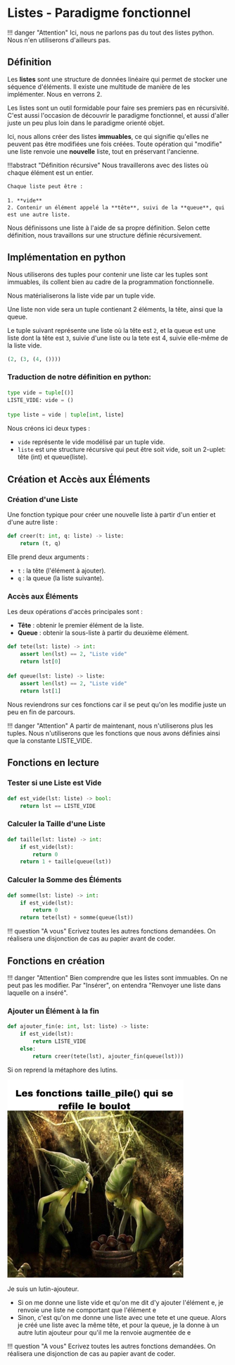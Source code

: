 # Listes - Paradigme fonctionnel


!!! danger "Attention"
    Ici, nous ne parlons pas du tout des listes python. Nous n'en utiliserons d'ailleurs pas.

## Définition

Les **listes** sont une structure de données linéaire qui permet de stocker une séquence d'éléments. Il existe une multitude de manière de les implémenter. Nous en verrons 2. 

Les listes sont un outil formidable pour faire ses premiers pas en récursivité. C'est aussi l'occasion de découvrir le paradigme fonctionnel, et aussi d'aller juste un peu plus loin dans le paradigme orienté objet.


Ici, nous allons créer des listes **immuables**, ce qui signifie qu'elles ne peuvent pas être modifiées une fois créées. Toute opération qui "modifie" une liste renvoie une **nouvelle** liste, tout en préservant l'ancienne.


!!!abstract "Définition récursive"
    Nous travaillerons avec des listes où chaque élément est un entier. 

    Chaque liste peut être :

    1. **vide**
    2. Contenir un élément appelé la **tête**, suivi de la **queue**, qui est une autre liste.

Nous définissons une liste à l'aide de sa propre définition. Selon cette définition, nous travaillons sur une structure définie récursivement.

## Implémentation en python

Nous utiliserons des tuples pour contenir une liste car les tuples sont immuables, ils collent bien au cadre de la programmation fonctionnelle.

Nous matérialiserons la liste vide par un tuple vide.

Une liste non vide sera un tuple contienant 2 éléments, la tête, ainsi que la queue.

Le tuple suivant représente une liste où la tête est `2`, et la queue est une liste dont la tête est `3`, suivie d'une liste ou la tete est 4, suivie elle-même de la liste vide.

```python
(2, (3, (4, ())))
```

### Traduction de notre définition en python:

```python
type vide = tuple[()]
LISTE_VIDE: vide = ()

type liste = vide | tuple[int, liste]
```
Nous créons ici deux types :

- `vide` représente le vide modélisé par un tuple vide.
- `liste` est une structure récursive qui peut être soit vide, soit un 2-uplet: tête (int) et queue(liste).


## Création et Accès aux Éléments

### Création d'une Liste
Une fonction typique pour créer une nouvelle liste à partir d'un entier et d'une autre liste :
```python
def creer(t: int, q: liste) -> liste:
    return (t, q)
```
Elle prend deux arguments :

- `t` : la tête (l'élément à ajouter).
- `q` : la queue (la liste suivante).

### Accès aux Éléments
Les deux opérations d'accès principales sont :
- **Tête** : obtenir le premier élément de la liste.
- **Queue** : obtenir la sous-liste à partir du deuxième élément.

```python
def tete(lst: liste) -> int:
    assert len(lst) == 2, "Liste vide"
    return lst[0]

def queue(lst: liste) -> liste:
    assert len(lst) == 2, "Liste vide"
    return lst[1]
```

Nous reviendrons sur ces fonctions car il se peut qu'on les modifie juste un peu en fin de parcours.

!!! danger "Attention"
    A partir de maintenant, nous n'utiliserons plus les tuples.
    Nous n'utiliserons que les fonctions que nous avons définies ainsi que la constante LISTE_VIDE.
 
## Fonctions en lecture

### Tester si une Liste est Vide
```python
def est_vide(lst: liste) -> bool:
    return lst == LISTE_VIDE
```

### Calculer la Taille d'une Liste
```python
def taille(lst: liste) -> int:
    if est_vide(lst):
        return 0
    return 1 + taille(queue(lst))
```

### Calculer la Somme des Éléments
```python
def somme(lst: liste) -> int:
    if est_vide(lst):
        return 0
    return tete(lst) + somme(queue(lst))
```

!!! question "A vous"
    Ecrivez toutes les autres fonctions demandées.
    On réalisera une disjonction de cas au papier avant de coder. 

## Fonctions en création

!!! danger "Attention"
    Bien comprendre que les listes sont immuables. On ne peut pas les modifier. Par "Insérer", on entendra "Renvoyer une liste dans laquelle on a inséré".

### Ajouter un Élément à la fin

```python
def ajouter_fin(e: int, lst: liste) -> liste:
    if est_vide(lst):
        return LISTE_VIDE
    else:
        return creer(tete(lst), ajouter_fin(queue(lst)))
```

Si on reprend la métaphore des lutins.

![alt text](image.png)

Je suis un lutin-ajouteur. 

- Si on me donne une liste vide et qu'on me dit d'y ajouter l'élément e, je renvoie une liste ne comportant que l'élément e
- Sinon, c'est qu'on me donne une liste avec une tete et une queue. Alors je créé une liste avec la même tête, et pour la queue, je la donne à un autre lutin ajouteur pour qu'il me la renvoie augmentée de e


!!! question "A vous"
    Ecrivez toutes les autres fonctions demandées.
    On réalisera une disjonction de cas au papier avant de coder. 

